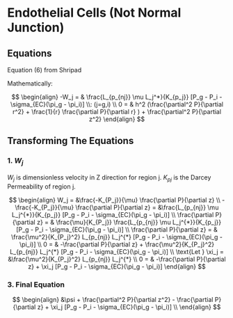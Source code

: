 # Endothelial Cells (Not Normal Junction)

## Equations

Equation (6) from Shripad


Mathematically: 

$$
\begin{align}
-W_j = & \frac{L_{p_{nj}}  \mu  L_j^*}{K_{p_j}} [P_g - P_i - \sigma_{EC}(\pi_g - \pi_i)] \\: (j=g,i) \\  
0 = & h^2 (\frac{\partial^2 P}{\partial r^2}  + \frac{1}{r} \frac{\partial P}{\partial r} ) + \frac{\partial^2 P}{\partial z^2} 
\end{align} 
$$

## Transforming The Equations

### 1. $W_j$  

$W_j$ is dimensionless velocity in Z direction for region j. $K_{pj}$ is the Darcey Permeability of region j.

$$
\begin{align}
W_j = &\frac{-K_{P_j}}{\mu} \frac{\partial P}{\partial z} \\
-\frac{-K_{P_j}}{\mu} \frac{\partial P}{\partial z} = &\frac{L_{p_{nj}}  \mu  L_j^{*}}{K_{p_j}} [P_g - P_i - \sigma_{EC}(\pi_g - \pi_i)] \\  
\frac{\partial P}{\partial z} = & \frac{\mu}{K_{P_j}}   \frac{L_{p_{nj}}  \mu  L_j^{*}}{K_{p_j}} [P_g - P_i - \sigma_{EC}(\pi_g - \pi_i)] \\  
\frac{\partial P}{\partial z} = & \frac{\mu^2}{K_{P_j}^2} L_{p_{nj}}   L_j^{*} [P_g - P_i - \sigma_{EC}(\pi_g - \pi_i)] \\  
0 = & -\frac{\partial P}{\partial z} + \frac{\mu^2}{K_{P_j}^2} L_{p_{nj}}   L_j^{*} [P_g - P_i - \sigma_{EC}(\pi_g - \pi_i)] \\  
\text{Let } \xi_j = &\frac{\mu^2}{K_{P_j}^2} L_{p_{nj}}   L_j^{*} \\  
0 = & -\frac{\partial P}{\partial z} + \xi_j [P_g - P_i - \sigma_{EC}(\pi_g - \pi_i)]
\end{align} 
$$

### 3. Final Equation

$$
\begin{align}
&\psi + \frac{\partial^2 P}{\partial z^2}  - \frac{\partial P}{\partial z} + \xi_j [P_g - P_i - \sigma_{EC}(\pi_g - \pi_i)] \\  
\end{align}
$$
